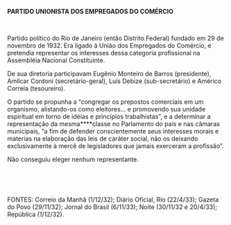 **PARTIDO UNIONISTA DOS EMPREGADOS DO COMÉRCIO**

 

Partido político do Rio de Janeiro (então Distrito Federal) fundado em
29 de novembro de 1932. Era ligado à União dos Empregados do Comércio, e
pretendia representar os interesses dessa categoria profissional na
Assembléia Nacional Constituinte.

De sua diretoria participavam Eugênio Monteiro de Barros (presidente),
Amílcar Cordoni (secretário-geral), Luís Debize (sub-secretário) e
Américo Correia (tesoureiro).

O partido se propunha a “congregar os prepostos comerciais em um
organismo, alistando-os como eleitores... e promovendo sua unidade
espiritual em torno de idéias e princípios trabalhistas”, e a determinar
a representação da mesma****classe no Parlamento do país e nas câmaras
municipais, “a fim de defender conscientemente seus interesses morais e
materias na elaboração das leis de caráter social, não os deixando
exclusivamente à mercê de legisladores que jamais exerceram a
profissão”.

Não conseguiu eleger nenhum representante.

 

 

FONTES: Correio da Manhã (1/12/32); Diário Oficial, Rio (22/4/33);
Gazeta do Povo (29/11/32); Jornal do Brasil (6/11/33); Noite (30/11/32 e
20/4/33); República (1/12/32).

 
